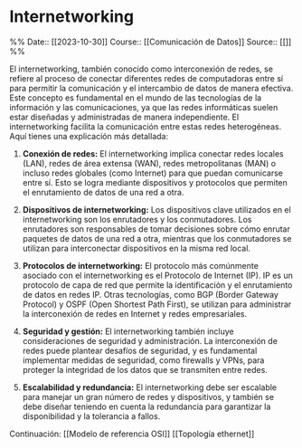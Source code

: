 # Internetworking

%%
Date:: [[2023-10-30]]
Course:: [[Comunicación de Datos]]
Source:: [[]]
%%

El internetworking, también conocido como interconexión de redes, se refiere al proceso de conectar diferentes redes de computadoras entre sí para permitir la comunicación y el intercambio de datos de manera efectiva. Este concepto es fundamental en el mundo de las tecnologías de la información y las comunicaciones, ya que las redes informáticas suelen estar diseñadas y administradas de manera independiente. El internetworking facilita la comunicación entre estas redes heterogéneas. Aquí tienes una explicación más detallada:

1. **Conexión de redes:** El internetworking implica conectar redes locales (LAN), redes de área extensa (WAN), redes metropolitanas (MAN) o incluso redes globales (como Internet) para que puedan comunicarse entre sí. Esto se logra mediante dispositivos y protocolos que permiten el enrutamiento de datos de una red a otra.

2. **Dispositivos de internetworking:** Los dispositivos clave utilizados en el internetworking son los enrutadores y los conmutadores. Los enrutadores son responsables de tomar decisiones sobre cómo enrutar paquetes de datos de una red a otra, mientras que los conmutadores se utilizan para interconectar dispositivos en la misma red local.

3. **Protocolos de internetworking:** El protocolo más comúnmente asociado con el internetworking es el Protocolo de Internet (IP). IP es un protocolo de capa de red que permite la identificación y el enrutamiento de datos en redes IP. Otras tecnologías, como BGP (Border Gateway Protocol) y OSPF (Open Shortest Path First), se utilizan para administrar la interconexión de redes en Internet y redes empresariales.

4. **Seguridad y gestión:** El internetworking también incluye consideraciones de seguridad y administración. La interconexión de redes puede plantear desafíos de seguridad, y es fundamental implementar medidas de seguridad, como firewalls y VPNs, para proteger la integridad de los datos que se transmiten entre redes.

5. **Escalabilidad y redundancia:** El internetworking debe ser escalable para manejar un gran número de redes y dispositivos, y también se debe diseñar teniendo en cuenta la redundancia para garantizar la disponibilidad y la tolerancia a fallos.


Continuación:
[[Modelo de referencia OSI]]
[[Topología ethernet]]
